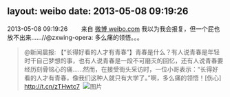 layout: weibo
date: 2013-05-08 09:19:26
---
2013-05-08 09:19:26  &nbsp;&nbsp;&nbsp;&nbsp;&nbsp;&nbsp; 来自 <a href="http://weibo.com/" rel="nofollow">微博 weibo.com</a>
我以为我会报复，但一个屁也放不出来……//@zxwing-opera: 多么痛的领悟。。。
>  @新闻晨报: 【“长得好看的人才有青春”】青春是什么？有人说青春是年轻时干自己梦想的事，也有人说青春是一段不可磨灭的回忆，还有人说青春要经历刻骨铭心的痛……然而，在接受街头采访时，一位小哥表示：“长得好看的人才有青春，像我们这种人就只有大学了。”啊，多么痛的领悟！[伤心] http://t.cn/zTHwtc7 ​​​
>  ![图片](https://ww1.sinaimg.cn/large/4e5b54d8jw1e4fzcf9jyqj20c10i6dgr.jpg)
